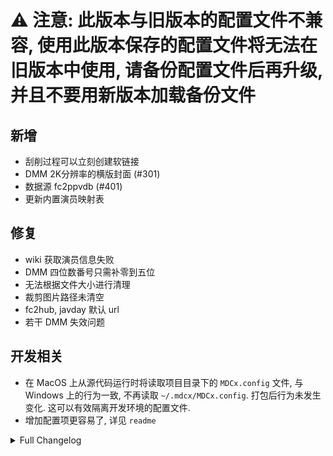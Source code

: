 # ⚠️ 注意: 此版本与旧版本的配置文件不兼容, 使用此版本保存的配置文件将无法在旧版本中使用, 请备份配置文件后再升级, 并且不要用新版本加载备份文件

## 新增

- 刮削过程可以立刻创建软链接
- DMM 2K分辨率的横版封面 (#301)
- 数据源 fc2ppvdb (#401)
- 更新内置演员映射表

## 修复

- wiki 获取演员信息失败
- DMM 四位数番号只需补零到五位
- 无法根据文件大小进行清理
- 裁剪图片路径未清空
- fc2hub, javday 默认 url
- 若干 DMM 失效问题

## 开发相关

- 在 MacOS 上从源代码运行时将读取项目目录下的 `MDCx.config` 文件, 与 Windows 上的行为一致, 不再读取 `~/.mdcx/MDCx.config`. 打包后行为未发生变化. 这可以有效隔离开发环境的配置文件.
- 增加配置项更容易了, 详见 `readme`

<details>
<summary>Full Changelog</summary>

2135104 CI: 构建流程优化和依赖升级 (#424)
2d3b7bd CI: 添加脚本权限; 修复 mac 构建脚本
3830a21 refactor: 优化配置路径管理
7890018 fix: get_mac_default_config_folder
416ce08 fix: 通过 config 访问 manager 上的字段
03919a9 fix: 无法正确根据文件大小进行清理
7e8f0c3 fix(web): typo
4befead fix: 网络检测异常日志
624b420 fix: missing import (fix #423)
b105bcf 修正 xml 格式错误，增加注释 (#421)
77474fa feat!:优化配置管理与UI绑定 (#420)
f976f92 更新：mapping_actor.xml 去重，更新，修正 (#418)
f1f83f8 fix: get actor info from wiki (fix #415)
5aa9946 feat: add website fc2ppvdb (#401)
9d55e2a fix: dmm 四位数序号只需补零到五位 (close #393)
d609557 fix: Logbuffer 未释放 (#375)
34c89ab fix: 默认使用 opencv 获取分辨率, 否则使用 ffprobe
5e033b3 fix: adjust subprocess flags for cross-platform compatibility in get_video_size function
b35ef5b fix(file): 移动失败文件时不能移动到父/祖先目录 (fix #251)
dea801e refactor! (#372)
90c1a43 fix: dmm xpath; 检测高清图片 url 是否有效; 修复Dmm搜索 (#357)
edb8fbc fix: dmm cover download (#356)
1f30c32 feat: pyupgrade
b36e607 fix(config): 避免 ruff 格式化生成的代码; 生成代码尽量符合规范
540b35b style: use ruff to format code
4285f0b style: use pyupgrade
602d195 add: build with uv venv
f4e03d3 chore: 移除无用文件
89e1df1 fix: change pic_title_list xpath (#315)
ecc04b0 fix: dmm.py empty main block (#305)
f5b4261 feat: DMM 2K分辨率的横版封面 (#301)
4da2048 docs: 授权许可 (#298)
1cd7fad feat: 刮削过程中立刻创建软链接
667f106 fix: race
5de2804 chore: format
7c9d183 opt: 创建软链接时不对网络文件进行有效性检查
afcbf85 fix: 裁剪图片路径未清空
b07bfa1 fix: unexpected exceptions
50a8eec fix: fc2hub, javday url (fix#265)

</details>
